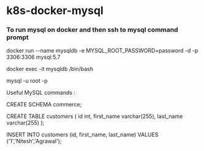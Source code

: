 # k8s-docker-mysql

### To run mysql on docker and then ssh to mysql command prompt 

docker run --name mysqldb -e MYSQL_ROOT_PASSWORD=password -d -p 3306:3306 mysql:5.7

docker exec -it mysqldb /bin/bash

mysql -u root -p

Useful MySQL commands :

CREATE SCHEMA commerce;

CREATE TABLE customers (
	id int,
	first_name varchar(255),
	last_name varchar(255)
);

INSERT INTO customers (id, first_name, last_name) VALUES ('1','Nitesh','Agrawal');

